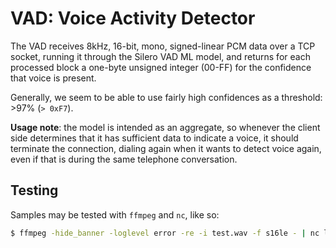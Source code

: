 # VAD:  Voice Activity Detector

The VAD receives 8kHz, 16-bit, mono, signed-linear PCM data over a TCP socket,
running it through the Silero VAD ML model, and returns for each processed block
a one-byte unsigned integer (00-FF) for the confidence that voice is present.

Generally, we seem to be able to use fairly high confidences as a threshold:
\>97\% (`> 0xF7`).

**Usage note**:  the model is intended as an aggregate, so whenever the client side
determines that it has sufficient data to indicate a voice, it should terminate
the connection, dialing again when it wants to detect voice again, even if that
is during the same telephone conversation.


## Testing

Samples may be tested with `ffmpeg` and `nc`, like so:

```sh
$ ffmpeg -hide_banner -loglevel error -re -i test.wav -f s16le - | nc localhost 3030 |hexdump
```

